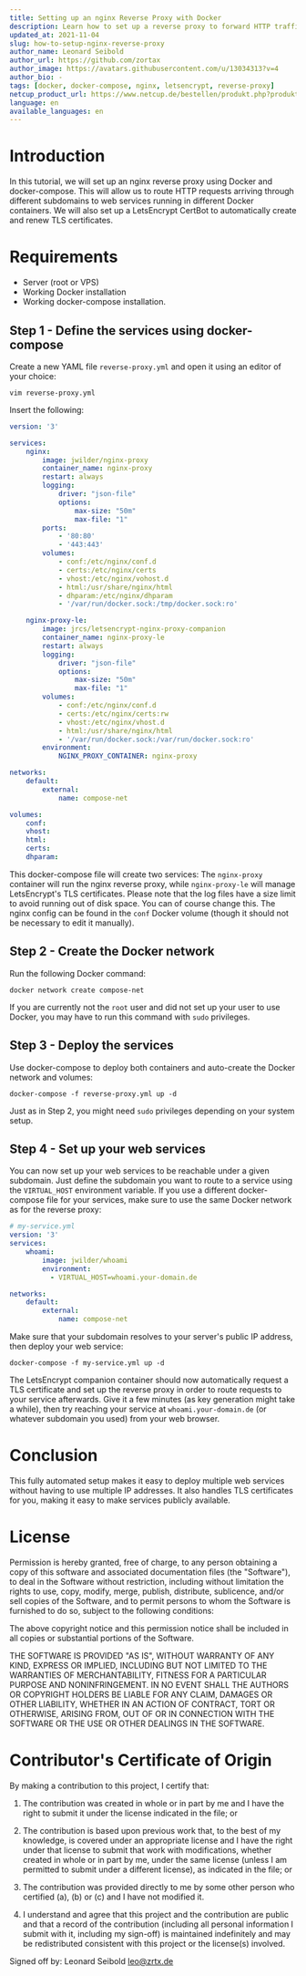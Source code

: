 ```yaml
---
title: Setting up an nginx Reverse Proxy with Docker
description: Learn how to set up a reverse proxy to forward HTTP traffic on different subdomains to different containers. Also includes setup descriptions for a LetsEncrypt CertBot.
updated_at: 2021-11-04
slug: how-to-setup-nginx-reverse-proxy
author_name: Leonard Seibold
author_url: https://github.com/zortax
author_image: https://avatars.githubusercontent.com/u/13034313?v=4
author_bio: -
tags: [docker, docker-compose, nginx, letsencrypt, reverse-proxy]
netcup_product_url: https://www.netcup.de/bestellen/produkt.php?produkt=2894
language: en
available_languages: en
---
```


# Introduction

In this tutorial, we will set up an nginx reverse proxy using Docker and
docker-compose. This will allow us to route HTTP requests arriving through different
subdomains to web services running in different Docker containers. We will also
set up a LetsEncrypt CertBot to automatically create and renew TLS certificates.

# Requirements

- Server (root or VPS)
- Working Docker installation
- Working docker-compose installation.

## Step 1 - Define the services using docker-compose

Create a new YAML file `reverse-proxy.yml` and open it using an editor of your
choice:

```
vim reverse-proxy.yml
```

Insert the following:

```yml
version: '3'

services:
    nginx:
        image: jwilder/nginx-proxy
        container_name: nginx-proxy
        restart: always
        logging:
            driver: "json-file"
            options:
                max-size: "50m"
                max-file: "1"
        ports:
            - '80:80'
            - '443:443'
        volumes:
            - conf:/etc/nginx/conf.d
            - certs:/etc/nginx/certs
            - vhost:/etc/nginx/vohost.d
            - html:/usr/share/nginx/html
            - dhparam:/etc/nginx/dhparam
            - '/var/run/docker.sock:/tmp/docker.sock:ro'

    nginx-proxy-le:
        image: jrcs/letsencrypt-nginx-proxy-companion
        container_name: nginx-proxy-le
        restart: always
        logging:
            driver: "json-file"
            options:
                max-size: "50m"
                max-file: "1"
        volumes:
            - conf:/etc/nginx/conf.d
            - certs:/etc/nginx/certs:rw
            - vhost:/etc/nginx/vhost.d
            - html:/usr/share/nginx/html
            - '/var/run/docker.sock:/var/run/docker.sock:ro'
        environment:
            NGINX_PROXY_CONTAINER: nginx-proxy

networks:
    default:
        external:
            name: compose-net

volumes:
    conf:
    vhost:
    html:
    certs:
    dhparam:
```

This docker-compose file will create two services: The `nginx-proxy` container
will run the nginx reverse proxy, while `nginx-proxy-le` will manage LetsEncrypt's TLS
certificates. Please note that the log files have a size limit to avoid running out of disk space.
You can of course change this. The nginx config can be found in the
`conf` Docker volume (though it should not be necessary to edit it manually).

## Step 2 - Create the Docker network

Run the following Docker command:

```
docker network create compose-net
```

If you are currently not the `root` user and did not set up your user to
use Docker, you may have to run this command with `sudo` privileges.

## Step 3 - Deploy the services

Use docker-compose to deploy both containers and auto-create the Docker network
and volumes:

```
docker-compose -f reverse-proxy.yml up -d
```

Just as in Step 2, you might need `sudo` privileges depending on your system
setup.

## Step 4 - Set up your web services

You can now set up your web services to be reachable under a given subdomain.
Just define the subdomain you want to route to a service using the `VIRTUAL_HOST`
environment variable. If you use a different docker-compose file for your
services, make sure to use the same Docker network as for the reverse proxy:

```yml
# my-service.yml
version: '3'
services:
    whoami:
        image: jwilder/whoami
        environment:
          - VIRTUAL_HOST=whoami.your-domain.de

networks:
    default:
        external:
            name: compose-net
```

Make sure that your subdomain resolves to your server's public IP address, then
deploy your web service:

```
docker-compose -f my-service.yml up -d
```

The LetsEncrypt companion container should now automatically request a TLS
certificate and set up the reverse proxy in order to route requests to your service
afterwards. Give it a few minutes (as key generation might take a while), then
try reaching your service at `whoami.your-domain.de` (or whatever subdomain you
used) from your web browser.

# Conclusion

This fully automated setup makes it easy to deploy multiple web services without
having to use multiple IP addresses. It also handles TLS certificates for you,
making it easy to make services publicly available.

# License

Permission is hereby granted, free of charge, to any person obtaining a copy
of this software and associated documentation files (the "Software"), to deal
in the Software without restriction, including without limitation the rights
to use, copy, modify, merge, publish, distribute, sublicence, and/or sell
copies of the Software, and to permit persons to whom the Software is
furnished to do so, subject to the following conditions:

The above copyright notice and this permission notice shall be included in all
copies or substantial portions of the Software.

THE SOFTWARE IS PROVIDED "AS IS", WITHOUT WARRANTY OF ANY KIND, EXPRESS OR
IMPLIED, INCLUDING BUT NOT LIMITED TO THE WARRANTIES OF MERCHANTABILITY,
FITNESS FOR A PARTICULAR PURPOSE AND NONINFRINGEMENT. IN NO EVENT SHALL THE
AUTHORS OR COPYRIGHT HOLDERS BE LIABLE FOR ANY CLAIM, DAMAGES OR OTHER
LIABILITY, WHETHER IN AN ACTION OF CONTRACT, TORT OR OTHERWISE, ARISING FROM,
OUT OF OR IN CONNECTION WITH THE SOFTWARE OR THE USE OR OTHER DEALINGS IN THE
SOFTWARE.

# Contributor's Certificate of Origin

By making a contribution to this project, I certify that:

1.  The contribution was created in whole or in part by me and I have the right to submit it under the license indicated in the file; or

2.  The contribution is based upon previous work that, to the best of my knowledge, is covered under an appropriate license and I have the right under that license to submit that work with modifications, whether created in whole or in part by me, under the same license (unless I am permitted to submit under a different license), as indicated in the file; or

3.  The contribution was provided directly to me by some other person who certified (a), (b) or (c) and I have not modified it.

4.  I understand and agree that this project and the contribution are public and that a record of the contribution (including all personal information I submit with it, including my sign-off) is maintained indefinitely and may be redistributed consistent with this project or the license(s) involved.

Signed off by: Leonard Seibold <leo@zrtx.de>

